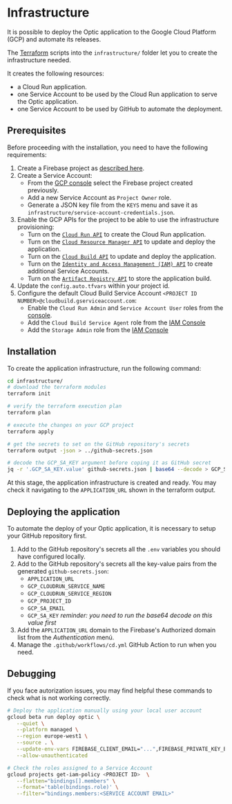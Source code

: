 # Infrastructure

It is possible to deploy the Optic application to the Google Cloud Platform (GCP) and automate its releases.

The [Terraform](https://www.terraform.io/) scripts into the `infrastructure/` folder let you to create
the infrastructure needed.

It creates the following resources:

- a Cloud Run application.
- one Service Account to be used by the Cloud Run application to serve the Optic application.
- one Service Account to be used by GitHub to automate the deployment.

## Prerequisites

Before proceeding with the installation, you need to have the following requirements:

1. Create a Firebase project as [described here](../README.md#prerequisites).
1. Create a Service Account:
   - From the [GCP console](https://console.cloud.google.com/iam-admin/serviceaccounts) select the Firebase project created previously.
   - Add a new Service Account as `Project Owner` role.
   - Generate a JSON key file from the `KEYS` menu and save it as `infrastructure/service-account-credentials.json`.
1. Enable the GCP APIs for the project to be able to use the infrastructure provisioning:
   - Turn on the [`Cloud Run API`](https://console.cloud.google.com/apis/library/run.googleapis.com) to create the Cloud Run application.
   - Turn on the [`Cloud Resource Manager API`](https://console.cloud.google.com/apis/library/cloudresourcemanager.googleapis.com) to update and deploy the application.
   - Turn on the [`Cloud Build API`](https://console.cloud.google.com/apis/library/cloudbuild.googleapis.com) to update and deploy the application.
   - Turn on the [`Identity and Access Management (IAM) API`](https://console.cloud.google.com/apis/library/iam.googleapis.com) to create additional Service Accounts.
   - Turn on the [`Artifact Registry API`](https://console.cloud.google.com/apis/library/artifactregistry.googleapis.com) to store the application build.
1. Update the `config.auto.tfvars` within your project id.
1. Configure the default Cloud Build Service Account `<PROJECT ID NUMBER>@cloudbuild.gserviceaccount.com`:
   - Enable the `Cloud Run Admin` and `Service Account User` roles from the [console]((https://cloud.google.com/build/docs/securing-builds/configure-access-for-cloud-build-service-account#before_you_begin)).
   - Add the `Cloud Build Service Agent` role from the [IAM Console](https://console.cloud.google.com/iam-admin/iam)
   - Add the `Storage Admin` role from the [IAM Console](https://console.cloud.google.com/iam-admin/iam)

## Installation

To create the application infrastructure, run the following command:

```sh
cd infrastructure/
# download the terraform modules
terraform init

# verify the terraform execution plan
terraform plan

# execute the changes on your GCP project
terraform apply

# get the secrets to set on the GitHub repository's secrets
terraform output -json > ../github-secrets.json

# decode the GCP_SA_KEY argument before coping it as GitHub secret
jq -r '.GCP_SA_KEY.value' github-secrets.json | base64 --decode > GCP_SA_KEY.json
```

At this stage, the application infrastructure is created and ready.
You may check it navigating to the `APPLICATION_URL` shown in the terraform output.

## Deploying the application

To automate the deploy of your Optic application, it is necessary to setup your GitHub repository first.

1. Add to the GitHub repository's secrets all the `.env` variables you should have configured locally.
1. Add to the GitHub repository's secrets all the key-value pairs from the generated `github-secrets.json`:
   - `APPLICATION_URL`
   - `GCP_CLOUDRUN_SERVICE_NAME`
   - `GCP_CLOUDRUN_SERVICE_REGION`
   - `GCP_PROJECT_ID`
   - `GCP_SA_EMAIL`
   - `GCP_SA_KEY` _reminder: you need to run the base64 decode on this value first_
1. Add the `APPLICATION_URL` domain to the Firebase's Authorized domain list from the _Authentication_ menú.
1. Manage the `.github/workflows/cd.yml` GitHub Action to run when you need. 

## Debugging

If you face autorization issues, you may find helpful these commands to check what is not working correctly.

```sh
# Deploy the application manually using your local user account
gcloud beta run deploy optic \
   --quiet \
   --platform managed \
   --region europe-west1 \
   --source . \
   --update-env-vars FIREBASE_CLIENT_EMAIL="...",FIREBASE_PRIVATE_KEY_BASE64="..",FIREBASE_PROJECT_ID=".."[...] \
   --allow-unauthenticated

# Check the roles assigned to a Service Account
gcloud projects get-iam-policy <PROJECT ID>  \
   --flatten="bindings[].members" \
   --format='table(bindings.role)' \
   --filter="bindings.members:<SERVICE ACCOUNT EMAIL>"
```
